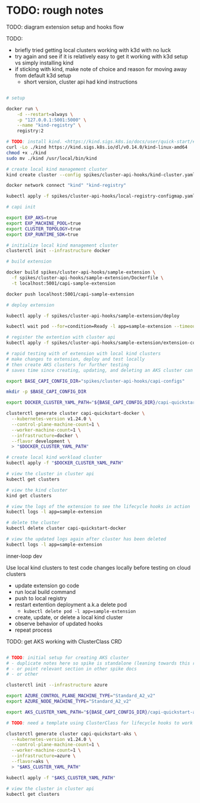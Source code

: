 # TODO: rough notes

TODO: diagram extension setup and hooks flow

TODO:

- briefly tried getting local clusters working with k3d with no luck
- try again and see if it is relatively easy to get it working with k3d setup vs simply installing kind
- if sticking with kind, make note of choice and reason for moving away from default k3d setup
  - short version, cluster api had kind instructions

```bash

# setup

docker run \
    -d --restart=always \
    -p "127.0.0.1:5001:5000" \
    --name "kind-registry" \
    registry:2

# TODO: install kind. <https://kind.sigs.k8s.io/docs/user/quick-start/#installing-from-release-binaries>
curl -Lo ./kind https://kind.sigs.k8s.io/dl/v0.14.0/kind-linux-amd64
chmod +x ./kind
sudo mv ./kind /usr/local/bin/kind

# create local kind management cluster
kind create cluster --config spikes/cluster-api-hooks/kind-cluster.yaml

docker network connect "kind" "kind-registry"

kubectl apply -f spikes/cluster-api-hooks/local-registry-configmap.yaml

# capi init

export EXP_AKS=true
export EXP_MACHINE_POOL=true
export CLUSTER_TOPOLOGY=true
export EXP_RUNTIME_SDK=true

# initialize local kind management cluster
clusterctl init --infrastructure docker

# build extension

docker build spikes/cluster-api-hooks/sample-extension \
  -f spikes/cluster-api-hooks/sample-extension/Dockerfile \
  -t localhost:5001/capi-sample-extension

docker push localhost:5001/capi-sample-extension

# deploy extension

kubectl apply -f spikes/cluster-api-hooks/sample-extension/deploy

kubectl wait pod --for=condition=Ready -l app=sample-extension --timeout=60s

# register the extention with cluster api
kubectl apply -f spikes/cluster-api-hooks/sample-extension/extension-config.yaml

# rapid testing with of extension with local kind clusters
# make changes to extension, deploy and test locally
# then create AKS clusters for further testing
# saves time since creating, updating, and deleting an AKS cluster can take minutes

export BASE_CAPI_CONFIG_DIR="spikes/cluster-api-hooks/capi-configs"

mkdir -p $BASE_CAPI_CONFIG_DIR

export DOCKER_CLUSTER_YAML_PATH="${BASE_CAPI_CONFIG_DIR}/capi-quickstart-docker.yaml"

clusterctl generate cluster capi-quickstart-docker \
  --kubernetes-version v1.24.0 \
  --control-plane-machine-count=1 \
  --worker-machine-count=1 \
  --infrastructure=docker \
  --flavor development \
  > "$DOCKER_CLUSTER_YAML_PATH"

# create local kind workload cluster
kubectl apply -f "$DOCKER_CLUSTER_YAML_PATH"

# view the cluster in cluster api
kubectl get clusters

# view the kind cluster
kind get clusters

# view the logs of the extension to see the lifecycle hooks in action
kubectl logs -l app=sample-extension

# delete the cluster
kubectl delete cluster capi-quickstart-docker

# view the updated logs again after cluster has been deleted
kubectl logs -l app=sample-extension

```

inner-loop dev

Use local kind clusters to test code changes locally before testing on cloud clusters

- update extension go code
- run local build command
- push to local registry
- restart extention deployment a.k.a delete pod
  - `kubectl delete pod -l app=sample-extension`
- create, update, or delete a local kind cluster
- observe behavior of updated hooks
- repeat process

TODO: get AKS working with ClusterClass CRD

```bash

# TODO: initial setup for creating AKS cluster
# - duplicate notes here so spike is standalone (leaning towards this route)
# - or point relevant section in other spike docs
# - or other

clusterctl init --infrastructure azure

export AZURE_CONTROL_PLANE_MACHINE_TYPE="Standard_A2_v2"
export AZURE_NODE_MACHINE_TYPE="Standard_A2_v2"

export AKS_CLUSTER_YAML_PATH="${BASE_CAPI_CONFIG_DIR}/capi-quickstart-aks.yaml"

# TODO: need a template using ClusterClass for lifecycle hooks to work

clusterctl generate cluster capi-quickstart-aks \
  --kubernetes-version v1.24.0 \
  --control-plane-machine-count=1 \
  --worker-machine-count=1 \
  --infrastructure=azure \
  --flavor=aks \
  > "$AKS_CLUSTER_YAML_PATH"

kubectl apply -f "$AKS_CLUSTER_YAML_PATH"

# view the cluster in cluster api
kubectl get clusters

```
